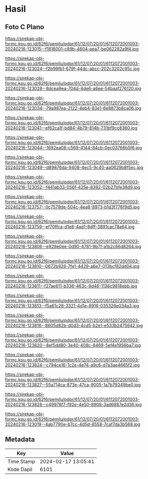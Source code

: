 # Hasil

## Foto C Plano

https://sirekap-obj-formc.kpu.go.id/62f6/pemilu/pdpr/61/12/07/20/01/6112072001003-20240216-123015--f1816001-c89b-4604-aea7-be062282a9f4.jpg

https://sirekap-obj-formc.kpu.go.id/62f6/pemilu/pdpr/61/12/07/20/01/6112072001003-20240216-123024--f2b99fb1-679f-44dc-abcc-202c3202c95c.jpg

https://sirekap-obj-formc.kpu.go.id/62f6/pemilu/pdpr/61/12/07/20/01/6112072001003-20240216-123028--8dcea9ea-704d-4de6-a6ee-54baaf276120.jpg

https://sirekap-obj-formc.kpu.go.id/62f6/pemilu/pdpr/61/12/07/20/01/6112072001003-20240216-123034--79a987ea-2122-4eb4-83e1-6e8873b8ca06.jpg

https://sirekap-obj-formc.kpu.go.id/62f6/pemilu/pdpr/61/12/07/20/01/6112072001003-20240216-123041--ef62ca1f-bd84-4b79-814b-731bf9cc8360.jpg

https://sirekap-obj-formc.kpu.go.id/62f6/pemilu/pdpr/61/12/07/20/01/6112072001003-20240216-123044--1692ea08-c569-4144-84cb-0ec03766b5f6.jpg

https://sirekap-obj-formc.kpu.go.id/62f6/pemilu/pdpr/61/12/07/20/01/6112072001003-20240216-123049--d89876da-9408-4ec5-9c40-aa0629b8f5ec.jpg

https://sirekap-obj-formc.kpu.go.id/62f6/pemilu/pdpr/61/12/07/20/01/6112072001003-20240216-123052--f441ab33-056f-425e-8392-02b27bfe38d9.jpg

https://sirekap-obj-formc.kpu.go.id/62f6/pemilu/pdpr/61/12/07/20/01/6112072001003-20240216-123757--0c7579de-504c-4ea8-8973-b1d3f776f9d5.jpg

https://sirekap-obj-formc.kpu.go.id/62f6/pemilu/pdpr/61/12/07/20/01/6112072001003-20240216-123759--ef70ffca-d1e8-4ad1-8dff-3891cac78a64.jpg

https://sirekap-obj-formc.kpu.go.id/62f6/pemilu/pdpr/61/12/07/20/01/6112072001003-20240216-123806--e929e0ee-0d90-4781-9b7f-a1b2c66d8264.jpg

https://sirekap-obj-formc.kpu.go.id/62f6/pemilu/pdpr/61/12/07/20/01/6112072001003-20240216-123810--0672b926-7fe1-4429-a6e7-013bcf82dd04.jpg

https://sirekap-obj-formc.kpu.go.id/62f6/pemilu/pdpr/61/12/07/20/01/6112072001003-20240216-123811--f27ae611-b336-463c-9d46-1136c9818ebb.jpg

https://sirekap-obj-formc.kpu.go.id/62f6/pemilu/pdpr/61/12/07/20/01/6112072001003-20240216-123813--f5a61c28-3321-4d1e-8916-035326e034a3.jpg

https://sirekap-obj-formc.kpu.go.id/62f6/pemilu/pdpr/61/12/07/20/01/6112072001003-20240216-123816--8605d82b-d0d3-4cd5-b2e1-e533b2475642.jpg

https://sirekap-obj-formc.kpu.go.id/62f6/pemilu/pdpr/61/12/07/20/01/6112072001003-20240216-123820--8ef5dd80-3e40-408c-8469-5ef4e1956ba7.jpg

https://sirekap-obj-formc.kpu.go.id/62f6/pemilu/pdpr/61/12/07/20/01/6112072001003-20240216-123824--c794ce16-1c2e-4e74-a9c6-d7a3ae4665f2.jpg

https://sirekap-obj-formc.kpu.go.id/62f6/pemilu/pdpr/61/12/07/20/01/6112072001003-20240216-123827--55a714ca-873e-47ca-9005-1a7b79349be0.jpg

https://sirekap-obj-formc.kpu.go.id/62f6/pemilu/pdpr/61/12/07/20/01/6112072001003-20240216-123828--c49978f7-f92e-4e50-8908-3ad6887e2d36.jpg

https://sirekap-obj-formc.kpu.go.id/62f6/pemilu/pdpr/61/12/07/20/01/6112072001003-20240216-123019--4ab7790e-b7cc-4d5d-8558-7caf7da3b568.jpg


## Metadata

| Key        | Value               |
| ---------- | ------------------- |
| Time Stamp | 2024-02-17 13:05:41 |
| Kode Dapil | 6101                |



